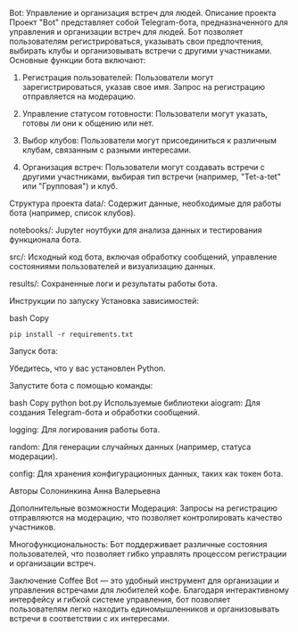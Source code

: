Bot: Управление и организация встреч для людей.
Описание проекта
Проект "Bot" представляет собой Telegram-бота, предназначенного для управления и организации встреч для людей. Бот позволяет пользователям регистрироваться, указывать свои предпочтения, выбирать клубы и организовывать встречи с другими участниками. Основные функции бота включают:

1. Регистрация пользователей: Пользователи могут зарегистрироваться, указав свое имя. Запрос на регистрацию отправляется на модерацию.

2. Управление статусом готовности: Пользователи могут указать, готовы ли они к общению или нет.

3. Выбор клубов: Пользователи могут присоединиться к различным клубам, связанным с разными интересами.

4. Организация встреч: Пользователи могут создавать встречи с другими участниками, выбирая тип встречи (например, "Tet-a-tet" или "Групповая") и клуб.





Структура проекта
data/: Содержит данные, необходимые для работы бота (например, список клубов).

notebooks/: Jupyter ноутбуки для анализа данных и тестирования функционала бота.

src/: Исходный код бота, включая обработку сообщений, управление состояниями пользователей и визуализацию данных.

results/: Сохраненные логи и результаты работы бота.

Инструкции по запуску
Установка зависимостей:

bash
Copy
```
pip install -r requirements.txt
```
Запуск бота:

Убедитесь, что у вас установлен Python.

Запустите бота с помощью команды:

bash
Copy
python bot.py
Используемые библиотеки
aiogram: Для создания Telegram-бота и обработки сообщений.

logging: Для логирования работы бота.

random: Для генерации случайных данных (например, статуса модерации).

config: Для хранения конфигурационных данных, таких как токен бота.

Авторы
Солонинкина Анна Валерьевна

Дополнительные возможности
Модерация: Запросы на регистрацию отправляются на модерацию, что позволяет контролировать качество участников.

Многофункциональность: Бот поддерживает различные состояния пользователей, что позволяет гибко управлять процессом регистрации и организации встреч.

Заключение
Coffee Bot — это удобный инструмент для организации и управления встречами для любителей кофе. Благодаря интерактивному интерфейсу и гибкой системе управления, бот позволяет пользователям легко находить единомышленников и организовывать встречи в соответствии с их интересами.
